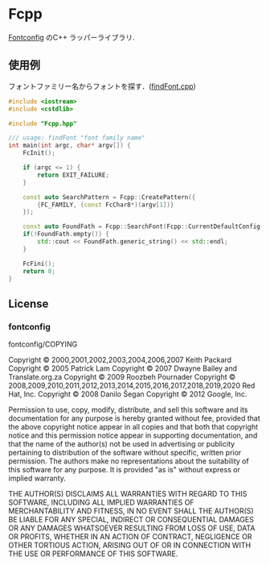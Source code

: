 # Fcpp
[Fontconfig](https://www.freedesktop.org/wiki/Software/fontconfig/) のC++ ラッパーライブラリ.

## 使用例
フォントファミリー名からフォントを探す．([findFont.cpp](example/findFont.cpp))

```C++
#include <iostream>
#include <cstdlib>

#include "Fcpp.hpp"

/// usage: findFont "font family name"
int main(int argc, char* argv[]) {
    FcInit();

    if (argc <= 1) {
        return EXIT_FAILURE;
    }

    const auto SearchPattern = Fcpp::CreatePattern({
        {FC_FAMILY, (const FcChar8*)(argv[1])}
    });

    const auto FoundFath = Fcpp::SearchFont(Fcpp::CurrentDefaultConfig(), SearchPattern);
    if(!FoundFath.empty()) {
        std::cout << FoundFath.generic_string() << std::endl;
    }

    FcFini();
    return 0;
}
```

## License
### fontconfig
fontconfig/COPYING

Copyright © 2000,2001,2002,2003,2004,2006,2007 Keith Packard
Copyright © 2005 Patrick Lam
Copyright © 2007 Dwayne Bailey and Translate.org.za
Copyright © 2009 Roozbeh Pournader
Copyright © 2008,2009,2010,2011,2012,2013,2014,2015,2016,2017,2018,2019,2020 Red Hat, Inc.
Copyright © 2008 Danilo Šegan
Copyright © 2012 Google, Inc.


Permission to use, copy, modify, distribute, and sell this software and its
documentation for any purpose is hereby granted without fee, provided that
the above copyright notice appear in all copies and that both that
copyright notice and this permission notice appear in supporting
documentation, and that the name of the author(s) not be used in
advertising or publicity pertaining to distribution of the software without
specific, written prior permission.  The authors make no
representations about the suitability of this software for any purpose.  It
is provided "as is" without express or implied warranty.

THE AUTHOR(S) DISCLAIMS ALL WARRANTIES WITH REGARD TO THIS SOFTWARE,
INCLUDING ALL IMPLIED WARRANTIES OF MERCHANTABILITY AND FITNESS, IN NO
EVENT SHALL THE AUTHOR(S) BE LIABLE FOR ANY SPECIAL, INDIRECT OR
CONSEQUENTIAL DAMAGES OR ANY DAMAGES WHATSOEVER RESULTING FROM LOSS OF USE,
DATA OR PROFITS, WHETHER IN AN ACTION OF CONTRACT, NEGLIGENCE OR OTHER
TORTIOUS ACTION, ARISING OUT OF OR IN CONNECTION WITH THE USE OR
PERFORMANCE OF THIS SOFTWARE.
